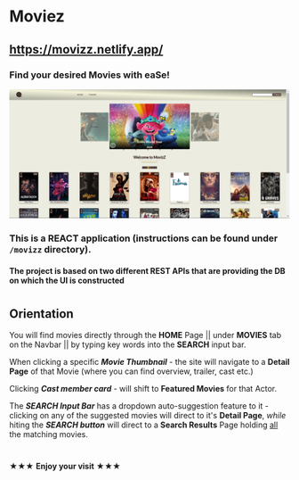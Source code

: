 # Moviez
## https://movizz.netlify.app/
### Find your desired Movies with eaSe!

![Image of Homepage](/screenshots/HomePage2.png)

### This is a REACT application (instructions can be found under ```/movizz``` directory). 

#### The project is based on two different REST APIs that are providing the DB on which the UI is constructed

#

## Orientation
You will find movies directly through the **HOME** Page  ||  under **MOVIES** tab on the Navbar  ||  by typing key words into the **SEARCH** input bar.

When clicking a specific ***Movie Thumbnail*** - the site will navigate to a **Detail Page** of that Movie (where you can find overview, trailer, cast etc.) 

Clicking ***Cast member card*** - will shift to **Featured Movies** for that Actor.

The ***SEARCH Input Bar*** has a dropdown auto-suggestion feature to it - clicking on any of the suggested movies will direct to it's **Detail Page**, *while* hiting the ***SEARCH button*** will direct to a **Search Results** Page holding <ins>all</ins> the matching movies. 

#

&#9733;&#9733;&#9733; **Enjoy your visit** &#9733;&#9733;&#9733;
